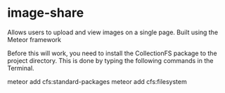 image-share
===========

Allows users to upload and view images on a single page. Built using the Meteor framework

Before this will work, you need to install the CollectionFS package to the project directory. This is done by typing the following commands in the Terminal.

meteor add cfs:standard-packages
meteor add cfs:filesystem
